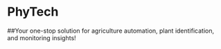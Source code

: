 # PhyTech
##Your one-stop solution for agriculture automation, plant identification, and monitoring insights!
